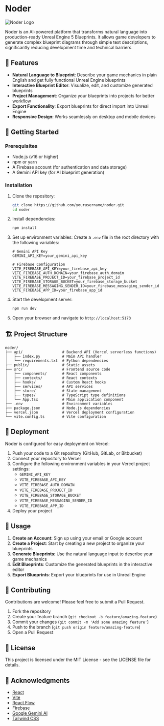 # Noder

![Noder Logo](public/favicon.svg)

Noder is an AI-powered platform that transforms natural language into production-ready Unreal Engine 5 Blueprints. It allows game developers to generate complex blueprint diagrams through simple text descriptions, significantly reducing development time and technical barriers.

## 🌟 Features

- **Natural Language to Blueprint**: Describe your game mechanics in plain English and get fully functional Unreal Engine blueprints
- **Interactive Blueprint Editor**: Visualize, edit, and customize generated blueprints
- **Project Management**: Organize your blueprints into projects for better workflow
- **Export Functionality**: Export blueprints for direct import into Unreal Engine
- **Responsive Design**: Works seamlessly on desktop and mobile devices

## 🚀 Getting Started

### Prerequisites

- Node.js (v16 or higher)
- npm or yarn
- A Firebase account (for authentication and data storage)
- A Gemini API key (for AI blueprint generation)

### Installation

1. Clone the repository:
   ```bash
   git clone https://github.com/yourusername/noder.git
   cd noder
   ```

2. Install dependencies:
   ```bash
   npm install
   ```

3. Set up environment variables:
   Create a `.env` file in the root directory with the following variables:
   ```
   # Gemini API Key
   GEMINI_API_KEY=your_gemini_api_key

   # Firebase Configuration
   VITE_FIREBASE_API_KEY=your_firebase_api_key
   VITE_FIREBASE_AUTH_DOMAIN=your_firebase_auth_domain
   VITE_FIREBASE_PROJECT_ID=your_firebase_project_id
   VITE_FIREBASE_STORAGE_BUCKET=your_firebase_storage_bucket
   VITE_FIREBASE_MESSAGING_SENDER_ID=your_firebase_messaging_sender_id
   VITE_FIREBASE_APP_ID=your_firebase_app_id
   ```

4. Start the development server:
   ```bash
   npm run dev
   ```

5. Open your browser and navigate to `http://localhost:5173`

## 🏗️ Project Structure

```
noder/
├── api/                  # Backend API (Vercel serverless functions)
│   ├── index.py          # Main API handler
│   └── requirements.txt  # Python dependencies
├── public/               # Static assets
├── src/                  # Frontend source code
│   ├── components/       # React components
│   ├── contexts/         # React contexts
│   ├── hooks/            # Custom React hooks
│   ├── services/         # API services
│   ├── store/            # State management
│   ├── types/            # TypeScript type definitions
│   └── App.tsx           # Main application component
├── .env                  # Environment variables
├── package.json          # Node.js dependencies
├── vercel.json           # Vercel deployment configuration
└── vite.config.ts        # Vite configuration
```

## 🚀 Deployment

Noder is configured for easy deployment on Vercel:

1. Push your code to a Git repository (GitHub, GitLab, or Bitbucket)
2. Connect your repository to Vercel
3. Configure the following environment variables in your Vercel project settings:
   - `GEMINI_API_KEY`
   - `VITE_FIREBASE_API_KEY`
   - `VITE_FIREBASE_AUTH_DOMAIN`
   - `VITE_FIREBASE_PROJECT_ID`
   - `VITE_FIREBASE_STORAGE_BUCKET`
   - `VITE_FIREBASE_MESSAGING_SENDER_ID`
   - `VITE_FIREBASE_APP_ID`
4. Deploy your project

## 🔧 Usage

1. **Create an Account**: Sign up using your email or Google account
2. **Create a Project**: Start by creating a new project to organize your blueprints
3. **Generate Blueprints**: Use the natural language input to describe your game mechanics
4. **Edit Blueprints**: Customize the generated blueprints in the interactive editor
5. **Export Blueprints**: Export your blueprints for use in Unreal Engine

## 🤝 Contributing

Contributions are welcome! Please feel free to submit a Pull Request.

1. Fork the repository
2. Create your feature branch (`git checkout -b feature/amazing-feature`)
3. Commit your changes (`git commit -m 'Add some amazing feature'`)
4. Push to the branch (`git push origin feature/amazing-feature`)
5. Open a Pull Request

## 📝 License

This project is licensed under the MIT License - see the LICENSE file for details.

## 🙏 Acknowledgments

- [React](https://reactjs.org/)
- [Vite](https://vitejs.dev/)
- [React Flow](https://reactflow.dev/)
- [Firebase](https://firebase.google.com/)
- [Google Gemini AI](https://ai.google.dev/)
- [Tailwind CSS](https://tailwindcss.com/)
